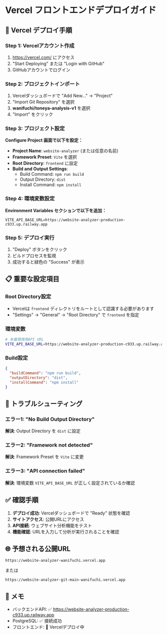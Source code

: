 # Vercel フロントエンドデプロイガイド

## 🚀 Vercel デプロイ手順

### Step 1: Vercelアカウント作成
1. https://vercel.com/ にアクセス
2. "Start Deploying" または "Login with GitHub"
3. GitHubアカウントでログイン

### Step 2: プロジェクトインポート
1. Vercelダッシュボードで "Add New..." → "Project"
2. "Import Git Repository" を選択
3. **wanifuchi/toneya-analysis-v1** を選択
4. "Import" をクリック

### Step 3: プロジェクト設定
**Configure Project 画面で以下を設定：**

- **Project Name**: `website-analyzer` (または任意の名前)
- **Framework Preset**: `Vite` を選択
- **Root Directory**: `frontend` に設定
- **Build and Output Settings**:
  - Build Command: `npm run build`
  - Output Directory: `dist`
  - Install Command: `npm install`

### Step 4: 環境変数設定
**Environment Variables セクションで以下を追加：**

```
VITE_API_BASE_URL=https://website-analyzer-production-c933.up.railway.app
```

### Step 5: デプロイ実行
1. "Deploy" ボタンをクリック
2. ビルドプロセスを監視
3. 成功すると緑色の "Success" が表示

## 📋 重要な設定項目

### Root Directory設定
- Vercelは `frontend` ディレクトリをルートとして認識する必要があります
- "Settings" → "General" → "Root Directory" で `frontend` を指定

### 環境変数
```bash
# 本番環境用API URL
VITE_API_BASE_URL=https://website-analyzer-production-c933.up.railway.app
```

### Build設定
```json
{
  "buildCommand": "npm run build",
  "outputDirectory": "dist",
  "installCommand": "npm install"
}
```

## 🔧 トラブルシューティング

### エラー1: "No Build Output Directory"
**解決**: Output Directory を `dist` に設定

### エラー2: "Framework not detected"
**解決**: Framework Preset を `Vite` に変更

### エラー3: "API connection failed"
**解決**: 環境変数 `VITE_API_BASE_URL` が正しく設定されているか確認

## ✅ 確認手順

1. **デプロイ成功**: Vercelダッシュボードで "Ready" 状態を確認
2. **サイトアクセス**: 公開URLにアクセス
3. **API接続**: ウェブサイト分析機能をテスト
4. **機能確認**: URLを入力して分析が実行されることを確認

## 🌐 予想される公開URL
```
https://website-analyzer-wanifuchi.vercel.app
```
または
```
https://website-analyzer-git-main-wanifuchi.vercel.app
```

## 📝 メモ
- バックエンドAPI: ✅ https://website-analyzer-production-c933.up.railway.app
- PostgreSQL: ✅ 接続成功
- フロントエンド: 🚧 Vercelデプロイ中